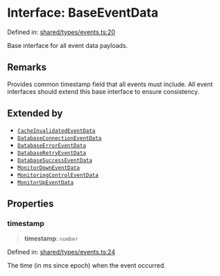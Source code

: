 # Interface: BaseEventData

Defined in: [shared/types/events.ts:20](https://github.com/Nick2bad4u/Uptime-Watcher/blob/main/shared/types/events.ts#L20)

Base interface for all event data payloads.

## Remarks

Provides common timestamp field that all events must include. All event
interfaces should extend this base interface to ensure consistency.

## Extended by

- [`CacheInvalidatedEventData`](CacheInvalidatedEventData.md)
- [`DatabaseConnectionEventData`](DatabaseConnectionEventData.md)
- [`DatabaseErrorEventData`](DatabaseErrorEventData.md)
- [`DatabaseRetryEventData`](DatabaseRetryEventData.md)
- [`DatabaseSuccessEventData`](DatabaseSuccessEventData.md)
- [`MonitorDownEventData`](MonitorDownEventData.md)
- [`MonitoringControlEventData`](MonitoringControlEventData.md)
- [`MonitorUpEventData`](MonitorUpEventData.md)

## Properties

### timestamp

> **timestamp**: `number`

Defined in: [shared/types/events.ts:24](https://github.com/Nick2bad4u/Uptime-Watcher/blob/main/shared/types/events.ts#L24)

The time (in ms since epoch) when the event occurred.
